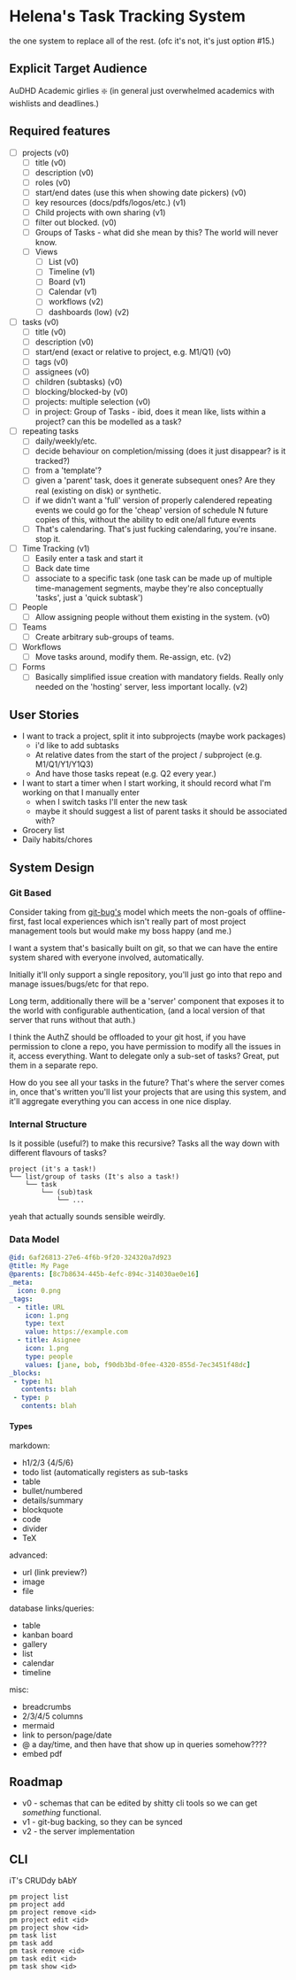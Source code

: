 # Helena's Task Tracking System

the one system to replace all of the rest. (ofc it's not, it's just option #15.)

## Explicit Target Audience

AuDHD Academic girlies :sparkle: (in general just overwhelmed academics with wishlists and deadlines.)

## Required features

- [ ] projects (v0)
    - [ ] title (v0)
    - [ ] description (v0)
    - [ ] roles (v0)
    - [ ] start/end dates (use this when showing date pickers) (v0)
    - [ ] key resources (docs/pdfs/logos/etc.) (v1)
    - [ ] Child projects with own sharing (v1)
    - [ ] filter out blocked. (v0)
    - [ ] Groups of Tasks - what did she mean by this? The world will never know.
    - [ ] Views
        - [ ] List (v0)
        - [ ] Timeline (v1)
        - [ ] Board (v1)
        - [ ] Calendar (v1)
        - [ ] workflows (v2)
        - [ ] dashboards (low) (v2)

- [ ] tasks (v0)
    - [ ] title (v0)
    - [ ] description (v0)
    - [ ] start/end (exact or relative to project, e.g. M1/Q1) (v0)
    - [ ] tags (v0)
    - [ ] assignees (v0)
    - [ ] children (subtasks) (v0)
    - [ ] blocking/blocked-by (v0)
    - [ ] projects: multiple selection (v0)
    - [ ] in project: Group of Tasks - ibid, does it mean like, lists within a project? can this be modelled as a task?

- [ ] repeating tasks
    - [ ] daily/weekly/etc.
    - [ ] decide behaviour on completion/missing (does it just disappear? is it tracked?)
    - [ ] from a 'template'?
    - [ ] given a 'parent' task, does it generate subsequent ones? Are they real (existing on disk) or synthetic.
    - [ ] if we didn't want a 'full' version of properly calendered repeating events we could go for the 'cheap' version of schedule N future copies of this, without the ability to edit one/all future events
    - [ ] That's calendaring. That's just fucking calendaring, you're insane. stop it.

- [ ] Time Tracking (v1)
    - [ ] Easily enter a task and start it
    - [ ] Back date time
    - [ ] associate to a specific task (one task can be made up of multiple time-management segments, maybe they're also conceptually 'tasks', just a 'quick subtask')

- [ ] People
    - [ ] Allow assigning people without them existing in the system. (v0)

- [ ] Teams
    - [ ] Create arbitrary sub-groups of teams.

- [ ] Workflows
    - [ ] Move tasks around, modify them. Re-assign, etc. (v2)

- [ ] Forms
    - [ ] Basically simplified issue creation with mandatory fields. Really only needed on the 'hosting' server, less important locally. (v2)

## User Stories

- I want to track a project, split it into subprojects (maybe work packages)
    - i'd like to add subtasks
    - At relative dates from the start of the project / subproject (e.g. M1/Q1/Y1/Y1Q3)
    - And have those tasks repeat (e.g. Q2 every year.)
- I want to start a timer when I start working, it should record what I'm working on that I manually enter
    - when I switch tasks I'll enter the new task
    - maybe it should suggest a list of parent tasks it should be associated with?
- Grocery list
- Daily habits/chores

## System Design

### Git Based

Consider taking from [git-bug's](https://github.com/MichaelMure/git-bug/blob/master/doc/model.md)
model which meets the non-goals of offline-first, fast local experiences which
isn't really part of most project management tools but would make my boss happy
(and me.)

I want a system that's basically built on git, so that we can have the entire
system shared with everyone involved, automatically.

Initially it'll only support a single repository, you'll just go into that repo
and manage issues/bugs/etc for that repo.

Long term, additionally there will be a 'server' component that exposes it to
the world with configurable authentication, (and a local version of that server
that runs without that auth.)

I think the AuthZ should be offloaded to your git host, if you have permission
to clone a repo, you have permission to modify all the issues in it, access
everything. Want to delegate only a sub-set of tasks? Great, put them in a
separate repo.

How do you see all your tasks in the future? That's where the server comes in, once that's
written you'll list your projects that are using this system, and it'll
aggregate everything you can access in one nice display. 

### Internal Structure

Is it possible (useful?) to make this recursive? Tasks all the way down with different flavours of tasks?

```
project (it's a task!)
└── list/group of tasks (It's also a task!)
    └── task
        └── (sub)task
            └── ...
```

yeah that actually sounds sensible weirdly.

### Data Model

```yaml
@id: 6af26813-27e6-4f6b-9f20-324320a7d923
@title: My Page
@parents: [8c7b8634-445b-4efc-894c-314030ae0e16]
_meta:
  icon: 0.png
_tags:
  - title: URL
    icon: 1.png
    type: text
    value: https://example.com
  - title: Asignee
    icon: 1.png
    type: people
    values: [jane, bob, f90db3bd-0fee-4320-855d-7ec3451f48dc]
_blocks:
 - type: h1
   contents: blah
 - type: p
   contents: blah
```

#### Types

markdown:

- h1/2/3 {4/5/6}
- todo list (automatically registers as sub-tasks
- table
- bullet/numbered
- details/summary
- blockquote
- code
- divider
- TeX

advanced:

- url (link preview?)
- image
- file

database links/queries:

- table
- kanban board
- gallery
- list
- calendar
- timeline

misc:

- breadcrumbs
- 2/3/4/5 columns
- mermaid
- link to person/page/date
- @ a day/time, and then have that show up in queries somehow????
- embed pdf

## Roadmap

- v0 - schemas that can be edited by shitty cli tools so we can get *something* functional.
- v1 - git-bug backing, so they can be synced
- v2 - the server implementation

## CLI

iT's CRUDdy bAbY

```
pm project list
pm project add
pm project remove <id>
pm project edit <id>
pm project show <id>
pm task list
pm task add
pm task remove <id>
pm task edit <id>
pm task show <id>
```
